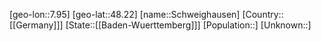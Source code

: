 ﻿---
location: [48.22,7.95]
type: City
tags:
- geo/City


SpocWebEntityId: 34107
isDeleted: false
confidential: public

---
[geo-lon::7.95]
[geo-lat::48.22]
[name::Schweighausen]
[Country::[[Germany]]]
[State::[[Baden-Wuerttemberg]]]
[Population::]
[Unknown::]

